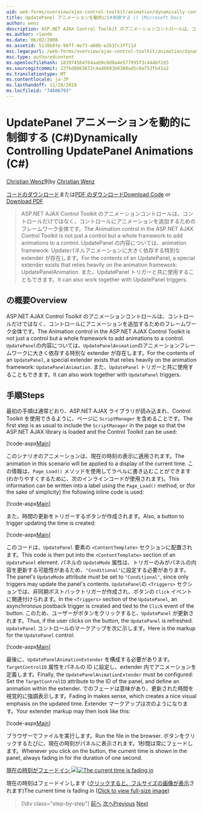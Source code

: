 ```yaml
---
uid: web-forms/overview/ajax-control-toolkit/animation/dynamically-controlling-updatepanel-animations-cs
title: UpdatePanel アニメーションを動的にC#制御する () |Microsoft Docs
author: wenz
description: ASP.NET AJAX Control Toolkit のアニメーションコントロールは、コントロールだけではなく、コントロールにアニメーションを追加するためのフレームワーク全体です。 ... の内容
ms.author: riande
ms.date: 06/02/2008
ms.assetid: 5138b8fe-98ff-4e73-a00b-e263fc3ff11d
msc.legacyurl: /web-forms/overview/ajax-control-toolkit/animation/dynamically-controlling-updatepanel-animations-cs
msc.type: authoredcontent
ms.openlocfilehash: 183974564764aab9c0d8a4e577995f3c444bf2d3
ms.sourcegitcommit: 22fbd8863672c4ad6693b8388ad5c8e753fb41a2
ms.translationtype: MT
ms.contentlocale: ja-JP
ms.lasthandoff: 11/28/2019
ms.locfileid: "74606793"
---
```

# <a name="dynamically-controlling-updatepanel-animations-c"></a><span data-ttu-id="98658-104">UpdatePanel アニメーションを動的に制御する (C#)</span><span class="sxs-lookup"><span data-stu-id="98658-104">Dynamically Controlling UpdatePanel Animations (C#)</span></span>

<span data-ttu-id="98658-105">[Christian Wenz](https://github.com/wenz)別</span><span class="sxs-lookup"><span data-stu-id="98658-105">by [Christian Wenz](https://github.com/wenz)</span></span>

<span data-ttu-id="98658-106">[コードのダウンロード](https://download.microsoft.com/download/9/3/f/93f8daea-bebd-4821-833b-95205389c7d0/UpdatePanelAnimation2.cs.zip)または[PDF のダウンロード](https://download.microsoft.com/download/b/6/a/b6ae89ee-df69-4c87-9bfb-ad1eb2b23373/updatepanelanimation2CS.pdf)</span><span class="sxs-lookup"><span data-stu-id="98658-106">[Download Code](https://download.microsoft.com/download/9/3/f/93f8daea-bebd-4821-833b-95205389c7d0/UpdatePanelAnimation2.cs.zip) or [Download PDF](https://download.microsoft.com/download/b/6/a/b6ae89ee-df69-4c87-9bfb-ad1eb2b23373/updatepanelanimation2CS.pdf)</span></span>

> <span data-ttu-id="98658-107">ASP.NET AJAX Control Toolkit のアニメーションコントロールは、コントロールだけではなく、コントロールにアニメーションを追加するためのフレームワーク全体です。</span><span class="sxs-lookup"><span data-stu-id="98658-107">The Animation control in the ASP.NET AJAX Control Toolkit is not just a control but a whole framework to add animations to a control.</span></span> <span data-ttu-id="98658-108">UpdatePanel の内容については、animation framework: Updateパネルアニメーションに大きく依存する特別な extender が存在します。</span><span class="sxs-lookup"><span data-stu-id="98658-108">For the contents of an UpdatePanel, a special extender exists that relies heavily on the animation framework: UpdatePanelAnimation.</span></span> <span data-ttu-id="98658-109">また、UpdatePanel トリガーと共に使用することもできます。</span><span class="sxs-lookup"><span data-stu-id="98658-109">It can also work together with UpdatePanel triggers.</span></span>

## <a name="overview"></a><span data-ttu-id="98658-110">の概要</span><span class="sxs-lookup"><span data-stu-id="98658-110">Overview</span></span>

<span data-ttu-id="98658-111">ASP.NET AJAX Control Toolkit のアニメーションコントロールは、コントロールだけではなく、コントロールにアニメーションを追加するためのフレームワーク全体です。</span><span class="sxs-lookup"><span data-stu-id="98658-111">The Animation control in the ASP.NET AJAX Control Toolkit is not just a control but a whole framework to add animations to a control.</span></span> <span data-ttu-id="98658-112">`UpdatePanel`の内容については、`UpdatePanelAnimation`のアニメーションフレームワークに大きく依存する特別な extender が存在します。</span><span class="sxs-lookup"><span data-stu-id="98658-112">For the contents of an `UpdatePanel`, a special extender exists that relies heavily on the animation framework: `UpdatePanelAnimation`.</span></span> <span data-ttu-id="98658-113">また、`UpdatePanel` トリガーと共に使用することもできます。</span><span class="sxs-lookup"><span data-stu-id="98658-113">It can also work together with `UpdatePanel` triggers.</span></span>

## <a name="steps"></a><span data-ttu-id="98658-114">手順</span><span class="sxs-lookup"><span data-stu-id="98658-114">Steps</span></span>

<span data-ttu-id="98658-115">最初の手順は通常どおり、ASP.NET AJAX ライブラリが読み込まれ、Control Toolkit を使用できるように、ページに `ScriptManager` を含めることです。</span><span class="sxs-lookup"><span data-stu-id="98658-115">The first step is as usual to include the `ScriptManager` in the page so that the ASP.NET AJAX library is loaded and the Control Toolkit can be used:</span></span>

[!code-aspx[Main](dynamically-controlling-updatepanel-animations-cs/samples/sample1.aspx)]

<span data-ttu-id="98658-116">このシナリオのアニメーションは、現在の時刻の表示に適用されます。</span><span class="sxs-lookup"><span data-stu-id="98658-116">The animation in this scenario will be applied to a display of the current time.</span></span> <span data-ttu-id="98658-117">この情報は、`Page_Load()` メソッドを使用してラベルに書き込むことができます (わかりやすくするために、次のインラインコードが使用されます)。</span><span class="sxs-lookup"><span data-stu-id="98658-117">This information can be written into a label using the `Page_Load()` method, or (for the sake of simplicity) the following inline code is used:</span></span>

[!code-aspx[Main](dynamically-controlling-updatepanel-animations-cs/samples/sample2.aspx)]

<span data-ttu-id="98658-118">また、時間の更新をトリガーするボタンが作成されます。</span><span class="sxs-lookup"><span data-stu-id="98658-118">Also, a button to trigger updating the time is created:</span></span>

[!code-aspx[Main](dynamically-controlling-updatepanel-animations-cs/samples/sample3.aspx)]

<span data-ttu-id="98658-119">このコードは、`UpdatePanel` 要素の `<ContentTemplate>` セクションに配置されます。</span><span class="sxs-lookup"><span data-stu-id="98658-119">This code is then put into the `<ContentTemplate>` section of an `UpdatePanel` element.</span></span> <span data-ttu-id="98658-120">パネルの `UpdateMode` 属性は、トリガーのみがパネルの内容を更新する可能性があるため、`"Conditional"`に設定する必要があります。</span><span class="sxs-lookup"><span data-stu-id="98658-120">The panel's `UpdateMode` attribute must be set to `"Conditional"`, since only triggers may update the panel's contents.</span></span> <span data-ttu-id="98658-121">`UpdatePanel`の `<Triggers>` セクションでは、非同期ポストバックトリガーが作成され、ボタンの `Click` イベントに関連付けられます。</span><span class="sxs-lookup"><span data-stu-id="98658-121">In the `<Triggers>` section of the `UpdatePanel`, an asynchronous postback trigger is created and tied to the `Click` event of the button.</span></span> <span data-ttu-id="98658-122">このため、ユーザーがボタンをクリックすると、`UpdatePanel` が更新されます。</span><span class="sxs-lookup"><span data-stu-id="98658-122">Thus, if the user clicks on the button, the `UpdatePanel` is refreshed.</span></span> <span data-ttu-id="98658-123">`UpdatePanel` コントロールのマークアップを次に示します。</span><span class="sxs-lookup"><span data-stu-id="98658-123">Here is the markup for the `UpdatePanel` control:</span></span>

[!code-aspx[Main](dynamically-controlling-updatepanel-animations-cs/samples/sample4.aspx)]

<span data-ttu-id="98658-124">最後に、`UpdatePanelAnimationExtender` を構成する必要があります。 `TargetControlID` 属性をパネルの ID に設定し、extender 内でアニメーションを定義します。</span><span class="sxs-lookup"><span data-stu-id="98658-124">Finally, the `UpdatePanelAnimationExtender` must be configured: Set the `TargetControlID` attribute to the ID of the panel, and define an animation within the extender.</span></span> <span data-ttu-id="98658-125">でのフェードは意味があり、更新された時間を視覚的に強調表示します。</span><span class="sxs-lookup"><span data-stu-id="98658-125">Fading in makes sense, which creates a nice visual emphasis on the updated time.</span></span> <span data-ttu-id="98658-126">Extender マークアップは次のようになります。</span><span class="sxs-lookup"><span data-stu-id="98658-126">Your extender markup may then look like this:</span></span>

[!code-aspx[Main](dynamically-controlling-updatepanel-animations-cs/samples/sample5.aspx)]

<span data-ttu-id="98658-127">ブラウザーでファイルを実行します。</span><span class="sxs-lookup"><span data-stu-id="98658-127">Run the file in the browser.</span></span> <span data-ttu-id="98658-128">ボタンをクリックするたびに、現在の時刻がパネルに表示されます。1秒間は常にフェードします。</span><span class="sxs-lookup"><span data-stu-id="98658-128">Whenever you click on the button, the current time is shown in the panel, always fading in for the duration of one second.</span></span>

<span data-ttu-id="98658-129">[現在の時刻がフェードイン ![](dynamically-controlling-updatepanel-animations-cs/_static/image2.png)](dynamically-controlling-updatepanel-animations-cs/_static/image1.png)</span><span class="sxs-lookup"><span data-stu-id="98658-129">[![The current time is fading in](dynamically-controlling-updatepanel-animations-cs/_static/image2.png)](dynamically-controlling-updatepanel-animations-cs/_static/image1.png)</span></span>

<span data-ttu-id="98658-130">現在の時刻はフェードインします ([クリックすると、フルサイズの画像が表示](dynamically-controlling-updatepanel-animations-cs/_static/image3.png)されます)</span><span class="sxs-lookup"><span data-stu-id="98658-130">The current time is fading in ([Click to view full-size image](dynamically-controlling-updatepanel-animations-cs/_static/image3.png))</span></span>

> [!div class="step-by-step"]
> <span data-ttu-id="98658-131">[前へ](animating-an-updatepanel-control-cs.md)
> [次へ](adding-animation-to-a-control-vb.md)</span><span class="sxs-lookup"><span data-stu-id="98658-131">[Previous](animating-an-updatepanel-control-cs.md)
[Next](adding-animation-to-a-control-vb.md)</span></span>
